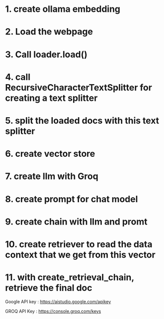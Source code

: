 #

# 1. create ollama embedding

# 2. Load the webpage

# 3. Call loader.load()

# 4. call RecursiveCharacterTextSplitter for creating a text splitter

# 5. split the loaded docs with this text splitter

# 6. create vector store

# 7. create llm with Groq

# 8. create prompt for chat model

# 9. create chain with llm and promt

# 10. create retriever to read the data context that we get from this vector

# 11. with create_retrieval_chain, retrieve the final doc

Google API key : https://aistudio.google.com/apikey

GROQ API Key : https://console.groq.com/keys
